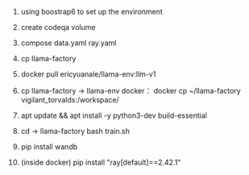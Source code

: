 1. using boostrap6 to set up the environment
2. create codeqa volume
3. compose data.yaml ray.yaml
4. cp llama-factory
5. docker pull ericyuanale/llama-env:llm-v1
6. cp llama-factory -> llama-env docker： 
docker cp ~/llama-factory vigilant_torvalds:/workspace/

7. apt update && apt install -y python3-dev build-essential

8. cd -> llama-factory  bash train.sh 
9. pip install wandb

10. (inside docker) pip install "ray[default]==2.42.1"

